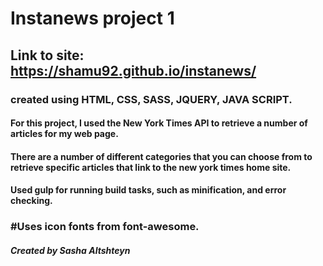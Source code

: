 # Instanews project 1 

## Link to site: https://shamu92.github.io/instanews/

### created using HTML, CSS, SASS, JQUERY, JAVA SCRIPT.

#### For this project, I used the New York Times API to retrieve a number of  articles for my web page.
#### There are a number of different categories that you can choose from to retrieve specific articles that link to the new york times home site.
#### Used gulp for running build tasks, such as minification, and error checking.
### #Uses icon fonts from font-awesome.





##### Created by Sasha Altshteyn
